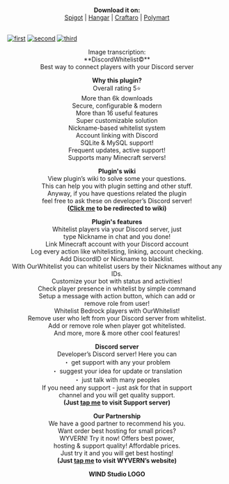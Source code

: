 <p align="center">
  <b>Download it on:</b><br>
  <a href="https://www.spigotmc.org/resources/discord-whitelist-fourth-generation-%E3%83%BBfree-advanced-powerful-tool.97587/">Spigot</a> |
  <a href="https://hangar.papermc.io/WIND-Studio/DiscordWhitelist">Hangar</a> |
  <a href="https://craftaro.com/marketplace/product/discord-whitelist-fourth-generationfree-advanced-powerful-tool.1007">Craftaro</a> |
  <a href="https://polymart.org/resource/discord-whitelist.3927">Polymart</a>
  <br><br>
</p>

[![first](https://i.imgur.com/4hajuPr.png)](https://windstudio.gitbook.io/discordwhitelist)
[![second](https://i.imgur.com/cI9A3s3.png)](https://discord.gg/XMGprbGtgR)
[![third](https://i.imgur.com/BDebAPp.png)](https://billing.wyvern.host/aff.php?aff=77)

<div align="center">
Image transcription: <br/>
**DiscordWhitelist©** <br/>
Best way to connect players with your Discord server <br/>

**Why this plugin?** <br/>
Overall rating 5⭐ <br/>
More than 6k downloads <br/>
Secure, configurable & modern <br/>
More than 16 useful features <br/>
Super customizable solution <br/>
Nickname-based whitelist system <br/>
Account linking with Discord <br/>
SQLite & MySQL support! <br/>
Frequent updates, active support! <br/>
Supports many Minecraft servers! <br/>

**Plugin's wiki** <br/>
View plugin’s wiki to solve some your questions. <br/>
This can help you with plugin setting and other stuff. <br/>
Anyway, if you have questions related the plugin <br/>
feel free to ask these on developer’s Discord server! <br/>
**([Click me](https://windstudio.gitbook.io/discordwhitelist) to be redirected to wiki)** <br/>

**Plugin's features** <br/>
Whitelist players via your Discord server, just <br/>
type Nickname in chat and you done! <br/>
Link Minecraft account with your Discord account <br/>
Log every action like whitelisting, linking, account checking. <br/>
Add DiscordID or Nickname to blacklist. <br/>
With OurWhitelist you can whitelist users by their Nicknames without any IDs. <br/>
Customize your bot with status and activities! <br/>
Check player presence in whitelist by simple command <br/>
Setup a message with action button, which can add or <br/>
remove role from user! <br/>
Whitelist Bedrock players with OurWhitelist! <br/>
Remove user who left from your Discord server from whitelist. <br/>
Add or remove role when player got whitelisted. <br/>
And more, more & more other cool features! <br/>

**Discord server** <br/>
Developer’s Discord server! Here you can <br/>
・ get support with any your problem <br/>
・ suggest your idea for update or translation <br/>
・ just talk with many peoples <br/>
If you need any support - just ask for that in support <br/>
channel and you will get quality support. <br/>
**(Just [tap me](https://discord.gg/XMGprbGtgR) to visit Support server)** <br/>

**Our Partnership** <br/>
We have a good partner to recommend his you. <br/>
Want order best hosting for small prices? <br/>
WYVERN! Try it now! Offers best power, <br/>
hosting & support quality! Affordable prices. <br/>
Just try it and you will get best hosting! <br/>
**(Just [tap me](https://billing.wyvern.host/aff.php?aff=77) to visit WYVERN’s website)** <br/>

**WIND Studio LOGO** <br/>
</div>
